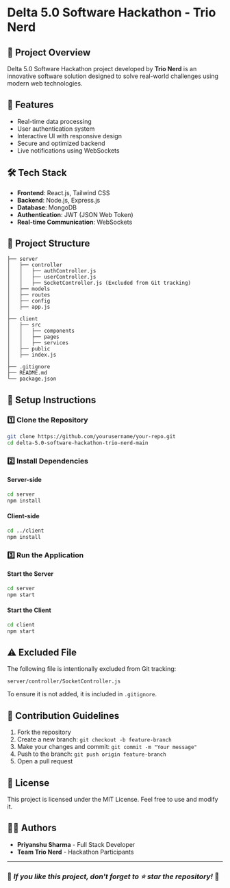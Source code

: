 # Delta 5.0 Software Hackathon - Trio Nerd

## 🚀 Project Overview
Delta 5.0 Software Hackathon project developed by **Trio Nerd** is an innovative software solution designed to solve real-world challenges using modern web technologies.

## 📌 Features
- Real-time data processing
- User authentication system
- Interactive UI with responsive design
- Secure and optimized backend
- Live notifications using WebSockets

## 🛠️ Tech Stack
- **Frontend**: React.js, Tailwind CSS
- **Backend**: Node.js, Express.js
- **Database**: MongoDB
- **Authentication**: JWT (JSON Web Token)
- **Real-time Communication**: WebSockets

## 📂 Project Structure
```
├── server
│   ├── controller
│   │   ├── authController.js
│   │   ├── userController.js
│   │   ├── SocketController.js (Excluded from Git tracking)
│   ├── models
│   ├── routes
│   ├── config
│   ├── app.js
│
├── client
│   ├── src
│   │   ├── components
│   │   ├── pages
│   │   ├── services
│   ├── public
│   ├── index.js
│
├── .gitignore
├── README.md
└── package.json
```

## 🔧 Setup Instructions
### 1️⃣ Clone the Repository
```sh
git clone https://github.com/yourusername/your-repo.git
cd delta-5.0-software-hackathon-trio-nerd-main
```

### 2️⃣ Install Dependencies
#### Server-side
```sh
cd server
npm install
```
#### Client-side
```sh
cd ../client
npm install
```

### 3️⃣ Run the Application
#### Start the Server
```sh
cd server
npm start
```
#### Start the Client
```sh
cd client
npm start
```

## ⚠️ Excluded File
The following file is intentionally excluded from Git tracking:
```
server/controller/SocketController.js
```
To ensure it is not added, it is included in `.gitignore`.

## 🤝 Contribution Guidelines
1. Fork the repository
2. Create a new branch: `git checkout -b feature-branch`
3. Make your changes and commit: `git commit -m "Your message"`
4. Push to the branch: `git push origin feature-branch`
5. Open a pull request

## 📜 License
This project is licensed under the MIT License. Feel free to use and modify it.

## 👨‍💻 Authors
- **Priyanshu Sharma** - Full Stack Developer
- **Team Trio Nerd** - Hackathon Participants

---
### 🎯 *If you like this project, don't forget to ⭐ star the repository!* 🚀

